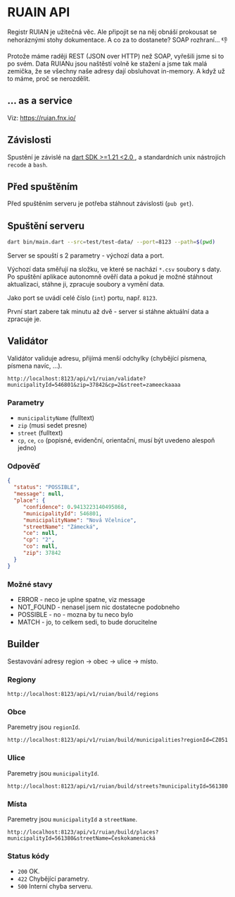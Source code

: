 # RUAIN API

Registr RUIAN je užitečná věc. Ale připojit se na něj obnáší prokousat se nehoráznými stohy dokumentace. A co za to dostanete?
SOAP rozhraní… 👎

Protože máme raději REST (JSON over HTTP) než SOAP, vyřešili jsme si to po svém.
Data RUIANu jsou naštěstí volně ke stažení a jsme tak malá zemička, že se všechny naše adresy dají obsluhovat in-memory.
A když už to máme, proč se nerozdělit.

## ... as a service

Viz: https://ruian.fnx.io/

## Závislosti

Spustění je závislé na <a href="https://webdev.dartlang.org/tools/sdk/archive">dart SDK >=1.21 <2.0 </a>, a standardních unix nástrojích `recode` a `bash`.

## Před spuštěním

Před spuštěním serveru je potřeba stáhnout závislosti (`pub get`).

## Spuštění serveru

```bash
dart bin/main.dart --src=test/test-data/ --port=8123 --path=$(pwd)
```

Server se spouští s 2 parametry - výchozí data a port. 

Výchozí data směřují na složku, ve které se nachází `*.csv` soubory s daty. Po spuštění aplikace autonomně ověří data a pokud je možné stáhnout aktualizaci, stáhne ji, zpracuje soubory a vymění data. 

Jako port se uvádí celé číslo (`int`) portu, např. `8123`.

První start zabere tak minutu až dvě - server si stáhne aktuální data a zpracuje je.

## Validátor

Validátor validuje adresu, přijímá menší odchylky (chybějící písmena, písmena navíc, ...). 

```
http://localhost:8123/api/v1/ruian/validate?municipalityId=546801&zip=37842&cp=2&street=zameeckaaaa
```

### Parametry

- `municipalityName` (fulltext)
- `zip` (musi sedet presne)
- `street` (fulltext)
- `cp`, `ce`, `co` (popisné, evidenční, orientační, musí být uvedeno alespoň jedno)

### Odpověď

```json
{
  "status": "POSSIBLE",
  "message": null,
  "place": {
     "confidence": 0.9413223140495868,
     "municipalityId": 546801,
     "municipalityName": "Nová Včelnice",
     "streetName": "Zámecká",
     "ce": null,
     "cp": "2",
     "co": null,
     "zip": 37842
  }
}
```

### Možné stavy

- ERROR - neco je uplne spatne, viz message
- NOT_FOUND - nenasel jsem nic dostatecne podobneho
- POSSIBLE - no - mozna by tu neco bylo
- MATCH - jo, to celkem sedi, to bude dorucitelne

## Builder

Sestavování adresy region -> obec -> ulice -> místo.

### Regiony

```
http://localhost:8123/api/v1/ruian/build/regions
```

### Obce

Paremetry jsou `regionId`.

```
http://localhost:8123/api/v1/ruian/build/municipalities?regionId=CZ051
```

### Ulice

Paremetry jsou `municipalityId`.

```
http://localhost:8123/api/v1/ruian/build/streets?municipalityId=561380
```

### Místa

Paremetry jsou `municipalityId` a `streetName`.

```
http://localhost:8123/api/v1/ruian/build/places?municipalityId=561380&streetName=Českokamenická
```

### Status kódy

* `200` OK.
* `422` Chybějící parametry.
* `500` Interní chyba serveru.
